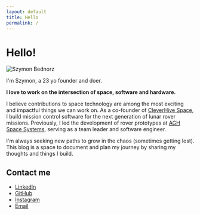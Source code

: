 ```yaml
---
layout: default
title: Hello
permalink: /
---
```


# Hello!

<img src="{{ '/assets/images/avatar.jpg' | relative_url }}" alt="Szymon Bednorz" class="avatar">

I'm Szymon, a 23 yo founder and doer.

**I love to work on the intersection of space, software and hardware.**

I believe contributions to space technology are among the most exciting and impactful things we can work on.
As a co-founder of [CleverHive Space](https://cleverhive.space/), I build mission control software for the next generation of lunar rover missions. 
Previously, I led the development of rover prototypes at [AGH Space Systems](https://www.linkedin.com/company/agh-space-systems), serving as a team leader and software engineer.

I'm always seeking new paths to grow in the chaos (sometimes getting lost). This blog is a space to document and plan my journey by sharing my thoughts and things I build.



## Contact me

- [LinkedIn](https://www.linkedin.com/in/szymonbednorz/)
- [GitHub](https://github.com/dsonyy)
- [Instagram](https://github.com/sbdnrz)
- [Email](mailto:)